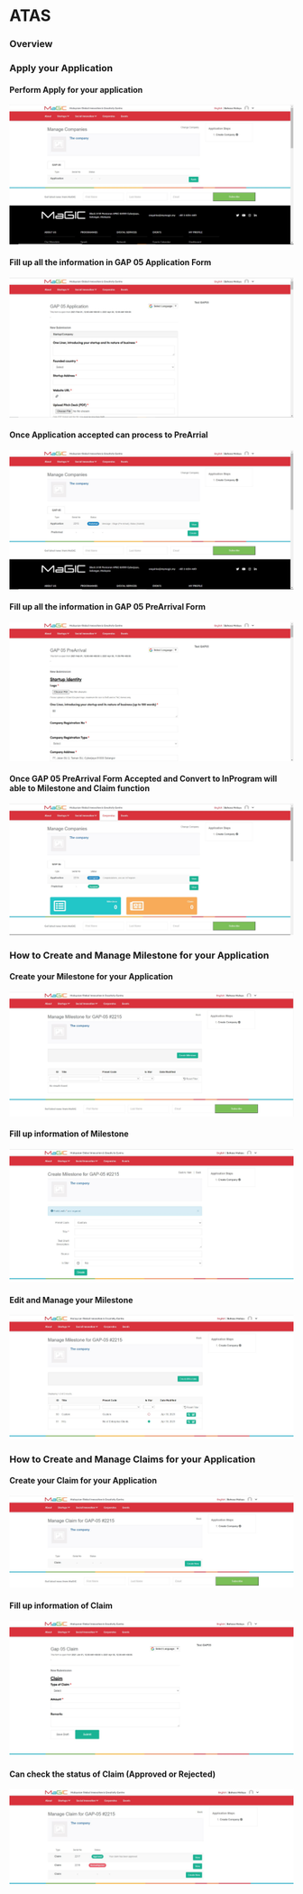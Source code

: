 # ATAS

### Overview



### Apply your Application

#### Perform Apply for your application

![](../../.gitbook/assets/01.jpg)

#### Fill up all the information in GAP 05 Application Form

![](../../.gitbook/assets/02.jpg)

#### Once Application accepted can process to PreArrial

![](../../.gitbook/assets/03.jpg)

#### Fill up all the information in GAP 05 PreArrival Form

![](../../.gitbook/assets/04.jpg)

#### Once GAP 05 PreArrival Form Accepted and Convert to InProgram will able to Milestone and Claim function

![](../../.gitbook/assets/05.jpg)

### How to Create and Manage Milestone for your Application

#### Create your Milestone for your Application

![](../../.gitbook/assets/0.jpg)

#### Fill up information of Milestone

![](../../.gitbook/assets/06.jpg)

#### Edit and Manage your Milestone

![](../../.gitbook/assets/07.jpg)

### How to Create and Manage Claims for your Application

#### Create your Claim for your Application

![](../../.gitbook/assets/08.jpg)

#### Fill up information of Claim

![](../../.gitbook/assets/09.jpg)

#### Can check the status of Claim \(Approved or Rejected\)

![](../../.gitbook/assets/10.jpg)

